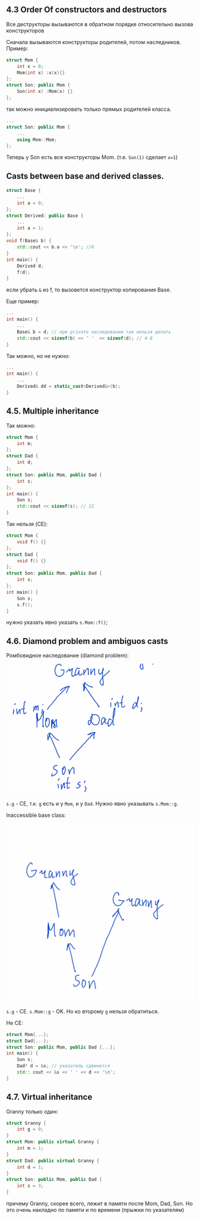 ## 4.3 Order Of constructors and destructors

Все деструкторы вызываются в обратном порядке относительно вызова конструкторов

Сначала вызываются конструкторы родителей, потом наследников.
Пример: 

```cpp 
struct Mom {
    int x = 0;
    Mom(int x) :x(x){}
};
struct Son: public Mom {
    Son(int x) :Mom(x) {}
};
```
так можно инициализировать только прямых родителей класса.

```cpp 
...
struct Son: public Mom {
    ...
    using Mom::Mom;
};
```
Теперь у Son есть все конструкторы Mom. (т.е. `Son(1)` сделает `x=1`)

## Casts between base and derived classes.

```cpp
struct Base {
    ...
    int a = 0;
};
struct Derived: public Base {
    ...
    int a = 1;
};
void f(Base& b) {
    std::cout << b.a << '\n'; //0
}
int main() {
    Derived d;
    f(d);
}
```
если убрать `&` из f, то вызовется конструктор копирования Base.

Еще пример:
```cpp
...
int main() {
    ...
    Base& b = d; // при private наследовании так нельзя делать
    std::cout << sizeof(b) << ' '  << sizeof(d); // 4 8
}
```
Так можно, но не нужно:
```cpp
...
int main() {
    ...
    Derived& dd = static_cast<Derived&>(b);
}
```

## 4.5. Multiple inheritance
Так можно:
```cpp
struct Mom {
    int m;
};
struct Dad {
    int d;
};
struct Son: public Mom, public Dad {
    int s;
};
int main() {
    Son s;
    std::cout << sizeof(s); // 12
}
```

Так нельзя (CE):

```cpp 
struct Mom {
    void f() {}
};
struct Dad {
    void f() {}
};
struct Son: public Mom, public Dad {
    int s;
};
int main() {
    Son s;
    s.f();
}
```
нужно указать явно указать `s.Mom::f()`;
## 4.6. Diamond problem and ambiguos casts
Ромбовидное наследование (diamond problem):

![](images/_diamond_problem.png)

`s.g` - CE, т.к. `g` есть и у `Mom`, и у `Dad`. Нужно явно указывать `s.Mom::g`.

Inaccessible base class:

![](images/_two_granny_problem.png)

`s.g` - CE. `s.Mom::g` - OK. Но ко второму `g` нельзя обратиться.

Не CE:

```cpp
struct Mom{...};
struct Dad{...};
struct Son: public Mom, public Dad {...};
int main() {
    Son s;
    Dad* d = &s; // указатель сдвинется
    std:: cout << &s << ' ' << d << '\n';
}
```

## 4.7. Virtual inheritance
Granny только один:
```cpp
struct Granny {
    int g = 0;
}
struct Mom: public virtual Granny {
    int m = 1;
}
struct Dad: public virtual Granny {
    int d = 1;
}
struct Son: public Mom, public Dad {
    int s = 3;
}
```
причему Granny, скорее всего, лежит в памяти после Mom, Dad, Son.
Но это очень накладно по памяти и по времени (прыжки по указателям)